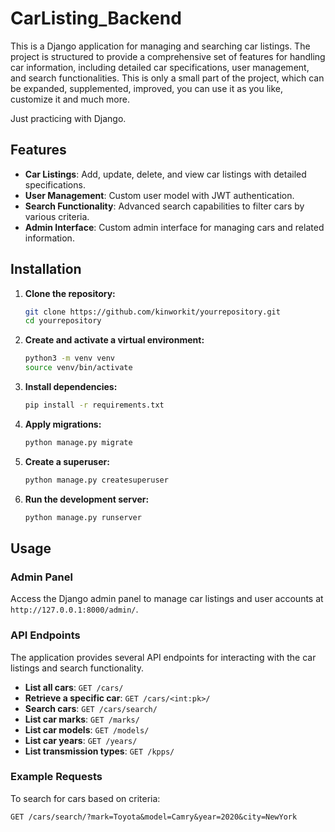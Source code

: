 # CarListing_Backend

This is a Django application for managing and searching car listings. The project is structured to provide a comprehensive set of features for handling car information, including detailed car specifications, user management, and search functionalities. This is only a small part of the project, which can be expanded, supplemented, improved, you can use it as you like, customize it and much more.

Just practicing with Django.

## Features

- **Car Listings**: Add, update, delete, and view car listings with detailed specifications.
- **User Management**: Custom user model with JWT authentication.
- **Search Functionality**: Advanced search capabilities to filter cars by various criteria.
- **Admin Interface**: Custom admin interface for managing cars and related information.

## Installation

1. **Clone the repository:**
    ```bash
    git clone https://github.com/kinworkit/yourrepository.git
    cd yourrepository
    ```

2. **Create and activate a virtual environment:**
    ```bash
    python3 -m venv venv
    source venv/bin/activate
    ```

3. **Install dependencies:**
    ```bash
    pip install -r requirements.txt
    ```

4. **Apply migrations:**
    ```bash
    python manage.py migrate
    ```

5. **Create a superuser:**
    ```bash
    python manage.py createsuperuser
    ```

6. **Run the development server:**
    ```bash
    python manage.py runserver
    ```

## Usage

### Admin Panel

Access the Django admin panel to manage car listings and user accounts at `http://127.0.0.1:8000/admin/`.

### API Endpoints

The application provides several API endpoints for interacting with the car listings and search functionality.

- **List all cars**: `GET /cars/`
- **Retrieve a specific car**: `GET /cars/<int:pk>/`
- **Search cars**: `GET /cars/search/`
- **List car marks**: `GET /marks/`
- **List car models**: `GET /models/`
- **List car years**: `GET /years/`
- **List transmission types**: `GET /kpps/`

### Example Requests

To search for cars based on criteria:
```http
GET /cars/search/?mark=Toyota&model=Camry&year=2020&city=NewYork
